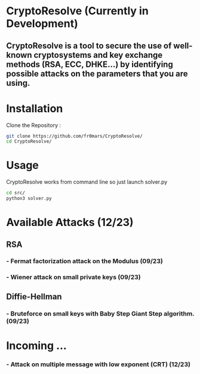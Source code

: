 # CryptoResolve (Currently in Development)

## CryptoResolve is a tool to secure the use of well-known cryptosystems and key exchange methods (RSA, ECC, DHKE...) by identifying possible attacks on the parameters that you are using.

# Installation
 Clone the Repository :
  ```bash
  git clone https://github.com/fr0mars/CryptoResolve/
  cd CryptoResolve/
  ```
# Usage
 CryptoResolve works from command line so just launch solver.py
```bash
cd src/
python3 solver.py
```

# Available Attacks (12/23)
  ## RSA
  ### - Fermat factorization attack on the Modulus (09/23)
  ### - Wiener attack on small private keys (09/23)

  ## Diffie-Hellman
  ### - Bruteforce on small keys with Baby Step Giant Step algorithm. (09/23)

# Incoming ...
  ### - Attack on multiple message with low exponent (CRT) (12/23)
